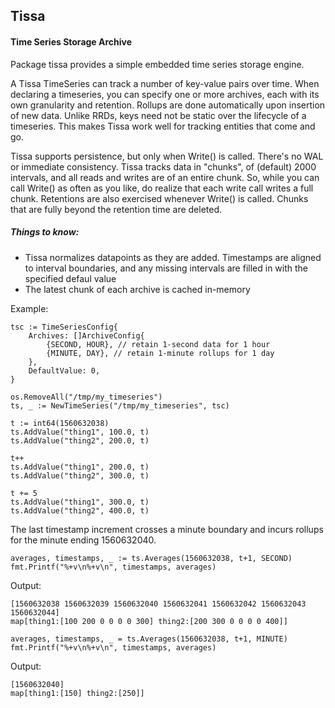 ## Tissa
#### Time Series Storage Archive

Package tissa provides a simple embedded time series storage engine.

A Tissa TimeSeries can track a number of key-value pairs over time.
When declaring a timeseries, you can specify one or more archives,
each with its own granularity and retention.  Rollups are done
automatically upon insertion of new data.  Unlike RRDs, keys
need not be static over the lifecycle of a timeseries.  This
makes Tissa work well for tracking entities that come and go.

Tissa supports persistence, but only when Write() is called.  There's no
WAL or immediate consistency. Tissa tracks data in "chunks", of (default)
2000 intervals, and all reads and writes are of an entire chunk.  So,
while you can call Write() as often as you like, do realize that each
write call writes a full chunk. Retentions are also exercised whenever
Write() is called.  Chunks that are fully beyond the retention time are
deleted.

##### Things to know:

- Tissa normalizes datapoints as they are added.  Timestamps are aligned to
interval boundaries, and any missing intervals are filled in with the
specified defaul value
- The latest chunk of each archive is cached in-memory

Example:
```
tsc := TimeSeriesConfig{
	Archives: []ArchiveConfig{
		{SECOND, HOUR}, // retain 1-second data for 1 hour
		{MINUTE, DAY}, // retain 1-minute rollups for 1 day
	},
	DefaultValue: 0,
}

os.RemoveAll("/tmp/my_timeseries")
ts, _ := NewTimeSeries("/tmp/my_timeseries", tsc)

t := int64(1560632038)
ts.AddValue("thing1", 100.0, t)
ts.AddValue("thing2", 200.0, t)

t++
ts.AddValue("thing1", 200.0, t)
ts.AddValue("thing2", 300.0, t)

t += 5
ts.AddValue("thing1", 300.0, t)
ts.AddValue("thing2", 400.0, t)
```


The last timestamp increment crosses a minute boundary and incurs rollups
for the minute ending 1560632040.

```
averages, timestamps, _ := ts.Averages(1560632038, t+1, SECOND)
fmt.Printf("%+v\n%+v\n", timestamps, averages)
```
Output:
```
[1560632038 1560632039 1560632040 1560632041 1560632042 1560632043 1560632044]
map[thing1:[100 200 0 0 0 0 300] thing2:[200 300 0 0 0 0 400]]
```

```
averages, timestamps, _ = ts.Averages(1560632038, t+1, MINUTE)
fmt.Printf("%+v\n%+v\n", timestamps, averages)
```
Output:
```
[1560632040]
map[thing1:[150] thing2:[250]]
```